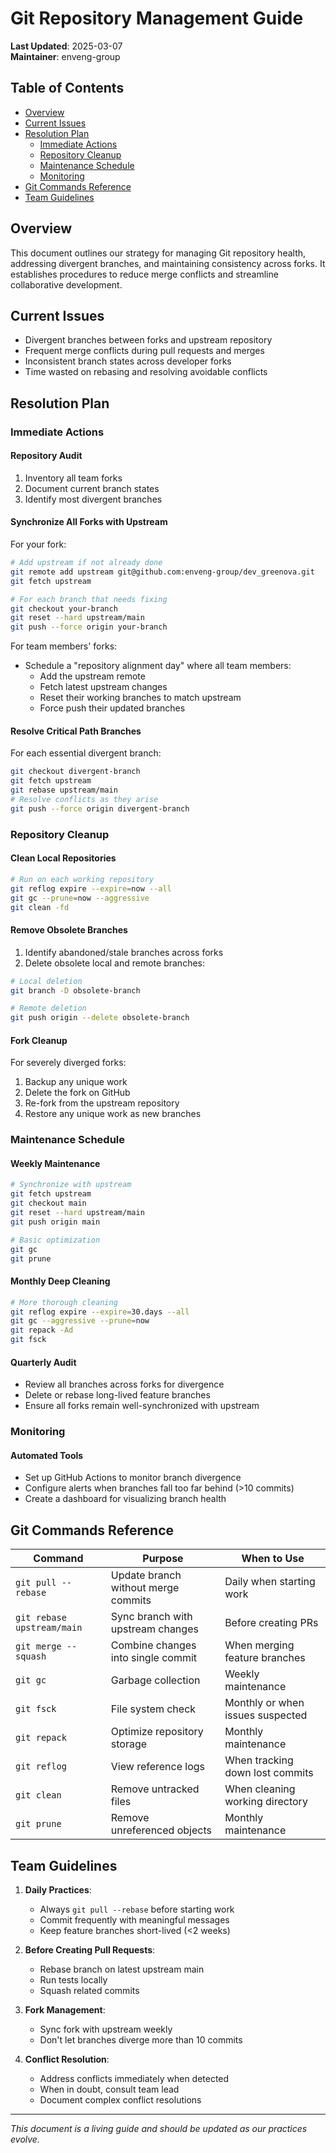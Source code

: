 # Git Repository Management Guide

**Last Updated**: 2025-03-07  
**Maintainer**: enveng-group

## Table of Contents
- [Overview](#overview)
- [Current Issues](#current-issues)
- [Resolution Plan](#resolution-plan)
  - [Immediate Actions](#immediate-actions)
  - [Repository Cleanup](#repository-cleanup)
  - [Maintenance Schedule](#maintenance-schedule)
  - [Monitoring](#monitoring)
- [Git Commands Reference](#git-commands-reference)
- [Team Guidelines](#team-guidelines)

## Overview

This document outlines our strategy for managing Git repository health, addressing divergent branches, and maintaining consistency across forks. It establishes procedures to reduce merge conflicts and streamline collaborative development.

## Current Issues

- Divergent branches between forks and upstream repository
- Frequent merge conflicts during pull requests and merges
- Inconsistent branch states across developer forks
- Time wasted on rebasing and resolving avoidable conflicts

## Resolution Plan

### Immediate Actions

#### Repository Audit
1. Inventory all team forks
2. Document current branch states
3. Identify most divergent branches

#### Synchronize All Forks with Upstream

For your fork:
```bash
# Add upstream if not already done
git remote add upstream git@github.com:enveng-group/dev_greenova.git
git fetch upstream

# For each branch that needs fixing
git checkout your-branch
git reset --hard upstream/main
git push --force origin your-branch
```

For team members' forks:
- Schedule a "repository alignment day" where all team members:
  - Add the upstream remote
  - Fetch latest upstream changes
  - Reset their working branches to match upstream
  - Force push their updated branches

#### Resolve Critical Path Branches

For each essential divergent branch:
```bash
git checkout divergent-branch
git fetch upstream
git rebase upstream/main
# Resolve conflicts as they arise
git push --force origin divergent-branch
```

### Repository Cleanup

#### Clean Local Repositories
```bash
# Run on each working repository
git reflog expire --expire=now --all
git gc --prune=now --aggressive
git clean -fd
```

#### Remove Obsolete Branches
1. Identify abandoned/stale branches across forks
2. Delete obsolete local and remote branches:
```bash
# Local deletion
git branch -D obsolete-branch

# Remote deletion
git push origin --delete obsolete-branch
```

#### Fork Cleanup
For severely diverged forks:
1. Backup any unique work
2. Delete the fork on GitHub
3. Re-fork from the upstream repository
4. Restore any unique work as new branches

### Maintenance Schedule

#### Weekly Maintenance
```bash
# Synchronize with upstream
git fetch upstream
git checkout main
git reset --hard upstream/main
git push origin main

# Basic optimization
git gc
git prune
```

#### Monthly Deep Cleaning
```bash
# More thorough cleaning
git reflog expire --expire=30.days --all
git gc --aggressive --prune=now
git repack -Ad
git fsck
```

#### Quarterly Audit
- Review all branches across forks for divergence
- Delete or rebase long-lived feature branches
- Ensure all forks remain well-synchronized with upstream

### Monitoring

#### Automated Tools
- Set up GitHub Actions to monitor branch divergence
- Configure alerts when branches fall too far behind (>10 commits)
- Create a dashboard for visualizing branch health

## Git Commands Reference

| Command | Purpose | When to Use |
|---------|---------|-------------|
| `git pull --rebase` | Update branch without merge commits | Daily when starting work |
| `git rebase upstream/main` | Sync branch with upstream changes | Before creating PRs |
| `git merge --squash` | Combine changes into single commit | When merging feature branches |
| `git gc` | Garbage collection | Weekly maintenance |
| `git fsck` | File system check | Monthly or when issues suspected |
| `git repack` | Optimize repository storage | Monthly maintenance |
| `git reflog` | View reference logs | When tracking down lost commits |
| `git clean` | Remove untracked files | When cleaning working directory |
| `git prune` | Remove unreferenced objects | Monthly maintenance |

## Team Guidelines

1. **Daily Practices**:
   - Always `git pull --rebase` before starting work
   - Commit frequently with meaningful messages
   - Keep feature branches short-lived (<2 weeks)

2. **Before Creating Pull Requests**:
   - Rebase branch on latest upstream main
   - Run tests locally
   - Squash related commits

3. **Fork Management**:
   - Sync fork with upstream weekly
   - Don't let branches diverge more than 10 commits

4. **Conflict Resolution**:
   - Address conflicts immediately when detected
   - When in doubt, consult team lead
   - Document complex conflict resolutions

---

*This document is a living guide and should be updated as our practices evolve.*
